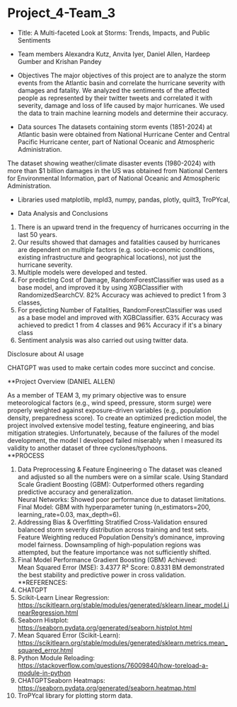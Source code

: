 # Project_4-Team_3

- Title: A Multi-faceted Look at Storms: Trends, Impacts, and Public Sentiments

- Team members
Alexandra Kutz, Anvita Iyer, Daniel Allen, Hardeep Gumber and Krishan Pandey

- Objectives
The major objectives of this project are to analyze the storm events from the Atlantic basin and correlate the hurricane severity with damages and fatality. We analyzed the sentiments of the affected people as represented by their twitter tweets and correlated it with severity, damage and loss of life caused by major hurricanes. We used the data to train machine learning models and determine their accuracy.

- Data sources
The datasets containing storm events (1851-2024) at Atlantic basin were obtained from National Hurricane Center and Central Pacific Hurricane center, part of National Oceanic and Atmospheric Administration.

The dataset showing weather/climate disaster events (1980-2024) with more than $1 billion damages in the US was obtained from National Centers for Environmental Information, part of National Oceanic and Atmospheric Administration.

- Libraries used
matplotlib,  mpld3, numpy, pandas, plotly, quilt3, TroPYcal, 


- Data Analysis and Conclusions
1. There is an upward trend in the frequency of hurricanes occurring in the last 50 years.
2. Our results showed that damages and fatalities caused by hurricanes are dependent on multiple factors (e.g. socio-economic conditions, existing infrastructure and geographical locations), not just the hurricane severity.
3. Multiple models were developed and tested. 
4. For predicting Cost of Damage, RandomForestClassifier was used as a base model, and improved it by using XGBClassifier with RandomizedSearchCV. 82% Accuracy was achieved  to predict 1 from 3 classes,  
5. For predicting Number of Fatalities,  RandomForestClassifier was used as a base model and improved with XGBClassifier. 63% Accuracy was achieved to predict 1 from 4 classes and 96% Accuracy if it's a binary class
6. Sentiment analysis was also carried out using twitter data. 

Disclosure about AI usage

CHATGPT was used to make certain codes more succinct and concise.


**Project Overview 
(DANIEL ALLEN) 


As a member of TEAM 3, my primary objective was to ensure meteorological factors (e.g., wind speed, pressure, storm surge) were properly weighted against exposure-driven variables (e.g., population density, preparedness score). To create an optimized prediction model, the project involved extensive model testing, feature engineering, and bias mitigation strategies.   Unfortunately, because of the failures of the model development, the model I developed failed miserably when I measured its validity to another dataset of three cyclones/typhoons.   
**PROCESS 
1. Data Preprocessing & Feature Engineering o The dataset was cleaned and adjusted so all the numbers were on a similar scale. Using Standard Scale Gradient Boosting (GBM): Outperformed others regarding predictive accuracy and generalization.  
      Neural Networks: Showed poor performance due to dataset limitations. 
      Final Model: GBM with hyperparameter tuning (n_estimators=200, learning_rate=0.03, max_depth=6). 
2. Addressing Bias & Overfitting 
      Stratified Cross-Validation ensured balanced storm severity distribution across training and test sets. 
      Feature Weighting reduced Population Density’s dominance, improving model fairness. 
      Downsampling of high-population regions was attempted, but the feature importance was not sufficiently shifted. 
3. Final Model Performance 
      Gradient Boosting (GBM) Achieved:  
      Mean Squared Error (MSE): 3.4377 
      R² Score: 0.8331 
      BM demonstrated the best stability and predictive power in cross validation.
**REFERENCES: 
1. CHATGPT
2. Scikit-Learn Linear Regression: https://scikitlearn.org/stable/modules/generated/sklearn.linear_model.LinearRegression.html 
3. Seaborn Histplot: https://seaborn.pydata.org/generated/seaborn.histplot.html 
4. Mean Squared Error (Scikit-Learn): https://scikitlearn.org/stable/modules/generated/sklearn.metrics.mean_squared_error.html 
5. Python Module Reloading: https://stackoverflow.com/questions/76009840/how-toreload-a-module-in-python
6. CHATGPTSeaborn Heatmaps: https://seaborn.pydata.org/generated/seaborn.heatmap.html
7. TroPYcal library for plotting storm data.



